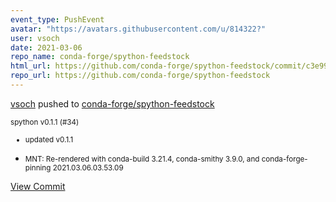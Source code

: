 ```yaml
---
event_type: PushEvent
avatar: "https://avatars.githubusercontent.com/u/814322?"
user: vsoch
date: 2021-03-06
repo_name: conda-forge/spython-feedstock
html_url: https://github.com/conda-forge/spython-feedstock/commit/c3e99fa0860110c2040c06ad24abee48cdb0733e
repo_url: https://github.com/conda-forge/spython-feedstock
---
```


<a href='https://github.com/vsoch' target='_blank'>vsoch</a> pushed to <a href='https://github.com/conda-forge/spython-feedstock' target='_blank'>conda-forge/spython-feedstock</a>

<small>spython v0.1.1 (#34)

* updated v0.1.1

* MNT: Re-rendered with conda-build 3.21.4, conda-smithy 3.9.0, and conda-forge-pinning 2021.03.06.03.53.09</small>

<a href='https://github.com/conda-forge/spython-feedstock/commit/c3e99fa0860110c2040c06ad24abee48cdb0733e' target='_blank'>View Commit</a>